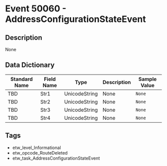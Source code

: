 # Event 50060 - AddressConfigurationStateEvent

## Description
None

## Data Dictionary
|Standard Name|Field Name|Type|Description|Sample Value|
|---|---|---|---|---|
|TBD|Str1|UnicodeString|None|`None`|
|TBD|Str2|UnicodeString|None|`None`|
|TBD|Str3|UnicodeString|None|`None`|
|TBD|Str4|UnicodeString|None|`None`|

## Tags
* etw_level_Informational
* etw_opcode_RouteDeleted
* etw_task_AddressConfigurationStateEvent